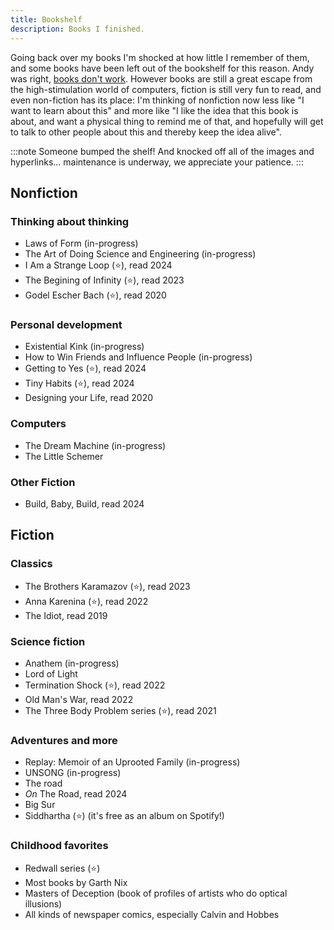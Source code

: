 ```yaml
---
title: Bookshelf
description: Books I finished.
---
```

<!-- 
import { Image } from "astro:assets";
import { bookData } from "../data/books.ts";

Some books I finished (and therefore at least enjoyed). Highly recommended books come with a ⭐.

<div class="gallery">
  {bookData.map((book) => (
    <a href={book.url} class="card">
      <Image src={book.image} alt={book.title} width="200" class="book-cover" />
      <h3>
        {book.title}
        {book.starred && " ⭐"}
      </h3>
      <span class="font-bold text-sm pt-1" style="opacity: 0.5;">
        {book.fiction ? "Fiction" : "Nonfiction"}, by {book.author}
        {book.yearRead && `, I read ${book.yearRead}`}
      </span>
      {book.myNotes && (
        <p class="pt-4">
          <b>Notes:</b> {book.myNotes}
        </p>
      )}
    </a>
  ))}
</div> -->

Going back over my books I'm shocked at how little I remember of them, and some books have been left out of the bookshelf for this reason. Andy was right, [books don't work](https://andymatuschak.org/books/). However books are still a great escape from the high-stimulation world of computers, fiction is still very fun to read, and even non-fiction has its place: I'm thinking of nonfiction now less like "I want to learn about this" and more like "I like the idea that this book is about, and want a physical thing to remind me of that, and hopefully will get to talk to other people about this and thereby keep the idea alive".

:::note
Someone bumped the shelf! And knocked off all of the images and hyperlinks... maintenance is underway, we appreciate your patience.
:::

## Nonfiction
### Thinking about thinking
- Laws of Form (in-progress)
- The Art of Doing Science and Engineering (in-progress)
- I Am a Strange Loop (⭐), read 2024
- The Begining of Infinity (⭐), read 2023
- Godel Escher Bach (⭐), read 2020

### Personal development
- Existential Kink (in-progress)
- How to Win Friends and Influence People (in-progress)
- Getting to Yes (⭐), read 2024
- Tiny Habits (⭐), read 2024
- Designing your Life, read 2020

### Computers
- The Dream Machine (in-progress)
- The Little Schemer

### Other Fiction
- Build, Baby, Build, read 2024

## Fiction
### Classics
- The Brothers Karamazov (⭐), read 2023
- Anna Karenina (⭐), read 2022
- The Idiot, read 2019

### Science fiction
- Anathem (in-progress)
- Lord of Light
- Termination Shock (⭐), read 2022
- Old Man's War, read 2022
- The Three Body Problem series (⭐), read 2021

### Adventures and more
- Replay: Memoir of an Uprooted Family (in-progress)
- UNSONG (in-progress)
- The road
- *On* The Road, read 2024
- Big Sur
- Siddhartha (⭐) (it's free as an album on Spotify!)

### Childhood favorites
- Redwall series (⭐)
- Most books by Garth Nix
- Masters of Deception (book of profiles of artists who do optical illusions)
- All kinds of newspaper comics, especially Calvin and Hobbes